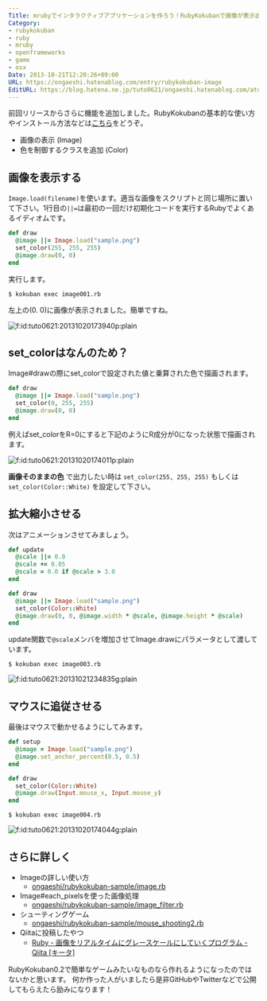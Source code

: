 ```yaml
---
Title: mrubyでインタラクティブアプリケーションを作ろう！RubyKokubanで画像が表示出来るようになりました
Category:
- rubykokuban
- ruby
- mruby
- openframeworks
- game
- osx
Date: 2013-10-21T12:20:26+09:00
URL: https://ongaeshi.hatenablog.com/entry/rubykokuban-image
EditURL: https://blog.hatena.ne.jp/tuto0621/ongaeshi.hatenablog.com/atom/entry/12921228815711145563
---
```


前回リリースからさらに機能を追加しました。RubyKokubanの基本的な使い方やインストール方法などは[こちら](http://ongaeshi.hatenablog.com/entry/rubykokuban-release)をどうぞ。

- 画像の表示 (Image)
- 色を制御するクラスを追加 (Color)

## 画像を表示する
`Image.load(filename)`を使います。適当な画像をスクリプトと同じ場所に置いて下さい。1行目の`||=`は最初の一回だけ初期化コードを実行するRubyでよくあるイディオムです。

```ruby
def draw
  @image ||= Image.load("sample.png")
  set_color(255, 255, 255)
  @image.draw(0, 0)
end
```

実行します。

```
$ kokuban exec image001.rb
```

左上の(0. 0)に画像が表示されました。簡単ですね。

<p><span itemscope itemtype="http://schema.org/Photograph"><img src="http://cdn-ak.f.st-hatena.com/images/fotolife/t/tuto0621/20131020/20131020173940.png" alt="f:id:tuto0621:20131020173940p:plain" title="f:id:tuto0621:20131020173940p:plain" class="hatena-fotolife" itemprop="image"></span></p>

## set_colorはなんのため？
Image#drawの際にset_colorで設定された値と乗算された色で描画されます。

```ruby
def draw
  @image ||= Image.load("sample.png")
  set_color(0, 255, 255)
  @image.draw(0, 0)
end
```

例えばset_colorをR=0にすると下記のようにR成分が0になった状態で描画されます。

<p><span itemscope itemtype="http://schema.org/Photograph"><img src="http://cdn-ak.f.st-hatena.com/images/fotolife/t/tuto0621/20131020/20131020174011.png" alt="f:id:tuto0621:20131020174011p:plain" title="f:id:tuto0621:20131020174011p:plain" class="hatena-fotolife" itemprop="image"></span></p>

**画像そのままの色** で出力したい時は `set_color(255, 255, 255)` もしくは `set_color(Color::White)` を設定して下さい。

## 拡大縮小させる
次はアニメーションさせてみましょう。

```ruby
def update
  @scale ||= 0.0
  @scale += 0.05
  @scale = 0.0 if @scale > 3.0
end

def draw
  @image ||= Image.load("sample.png")
  set_color(Color::White)
  @image.draw(0, 0, @image.width * @scale, @image.height * @scale)
end
```

update関数で`@scale`メンバを増加させてImage.drawにパラメータとして渡しています。

```
$ kokuban exec image003.rb
```

<p><span itemscope itemtype="http://schema.org/Photograph"><img src="http://cdn-ak.f.st-hatena.com/images/fotolife/t/tuto0621/20131021/20131021234835.gif" alt="f:id:tuto0621:20131021234835g:plain" title="f:id:tuto0621:20131021234835g:plain" class="hatena-fotolife" itemprop="image"></span></p>

## マウスに追従させる
最後はマウスで動かせるようにしてみます。

```ruby
def setup
  @image = Image.load("sample.png")
  @image.set_anchor_percent(0.5, 0.5)
end

def draw
  set_color(Color::White)
  @image.draw(Input.mouse_x, Input.mouse_y)
end
```

```
$ kokuban exec image004.rb
```

<p><span itemscope itemtype="http://schema.org/Photograph"><img src="http://cdn-ak.f.st-hatena.com/images/fotolife/t/tuto0621/20131020/20131020174044.gif" alt="f:id:tuto0621:20131020174044g:plain" title="f:id:tuto0621:20131020174044g:plain" class="hatena-fotolife" itemprop="image"></span></p>

## さらに詳しく
- Imageの詳しい使い方
  - [ongaeshi/rubykokuban-sample/image.rb](https://github.com/ongaeshi/rubykokuban-sample#imagerb)
- Image#each_pixelsを使った画像処理
  - [ongaeshi/rubykokuban-sample/image_filter.rb](https://github.com/ongaeshi/rubykokuban-sample#image_filterrb)
- シューティングゲーム
  - [ongaeshi/rubykokuban-sample/mouse_shooting2.rb](https://github.com/ongaeshi/rubykokuban-sample#mouse_shooting2rb)
- Qiitaに投稿したやつ
  - [Ruby - 画像をリアルタイムにグレースケールにしていくプログラム - Qiita [キータ]](http://qiita.com/ongaeshi/items/5eeeb0888b1ca853dec0)


RubyKokuban0.2で簡単なゲームみたいなものなら作れるようになったのではないかと思います。
何か作った人がいましたら是非GitHubやTwitterなどで公開してもらえたら励みになります！

